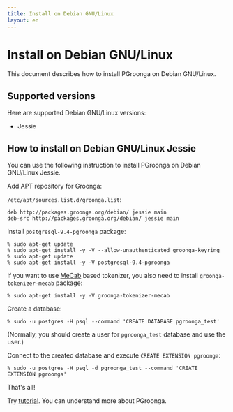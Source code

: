 ```yaml
---
title: Install on Debian GNU/Linux
layout: en
---
```


# Install on Debian GNU/Linux

This document describes how to install PGroonga on Debian GNU/Linux.

## Supported versions

Here are supported Debian GNU/Linux versions:

  * Jessie

## How to install on Debian GNU/Linux Jessie

You can use the following instruction to install PGroonga on Debian GNU/Linux Jessie.

Add APT repository for Groonga:

`/etc/apt/sources.list.d/groonga.list`:

```text
deb http://packages.groonga.org/debian/ jessie main
deb-src http://packages.groonga.org/debian/ jessie main
```

Install `postgresql-9.4-pgroonga` package:

```text
% sudo apt-get update
% sudo apt-get install -y -V --allow-unauthenticated groonga-keyring
% sudo apt-get update
% sudo apt-get install -y -V postgresql-9.4-pgroonga
```

If you want to use [MeCab](http://taku910.github.io/mecab/) based tokenizer, you also need to install `groonga-tokenizer-mecab` package:

```text
% sudo apt-get install -y -V groonga-tokenizer-mecab
```

Create a database:

```text
% sudo -u postgres -H psql --command 'CREATE DATABASE pgroonga_test'
```

(Normally, you should create a user for `pgroonga_test` database and use the user.)

Connect to the created database and execute `CREATE EXTENSION pgroonga`:

```text
% sudo -u postgres -H psql -d pgroonga_test --command 'CREATE EXTENSION pgroonga'
```

That's all!

Try [tutorial](../tutorial/). You can understand more about PGroonga.
